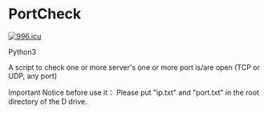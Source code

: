 # PortCheck

<a href="https://996.icu"><img src="https://img.shields.io/badge/link-996.icu-red.svg" alt="996.icu" /></a>

Python3

A script to check one or more server's one or more port is/are open (TCP or UDP, any port)


Important Notice before use it：
  Please put "ip.txt" and "port.txt" in the root directory of the D drive.
